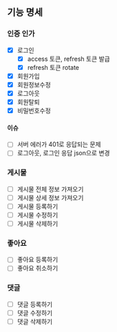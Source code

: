 ## 기능 명세

### 인증 인가

- [x] 로그인
    - [x] access 토큰, refresh 토큰 발급
    - [x] refresh 토큰 rotate
- [x] 회원가입
- [x] 회원정보수정
- [x] 로그아웃
- [x] 회원탈퇴
- [x] 비밀번호수정

#### 이슈

- [ ] 서버 에러가 401로 응답되는 문제
- [ ] 로그아웃, 로그인 응답 json으로 변경

### 게시물

- [ ] 게시물 전체 정보 가져오기
- [ ] 게시물 상세 정보 가져오기
- [ ] 게시물 등록하기
- [ ] 게시물 수정하기
- [ ] 게시물 삭제하기

### 좋아요

- [ ] 좋아요 등록하기
- [ ] 좋아요 취소하기

### 댓글

- [ ] 댓글 등록하기
- [ ] 댓글 수정하기
- [ ] 댓글 삭제하기